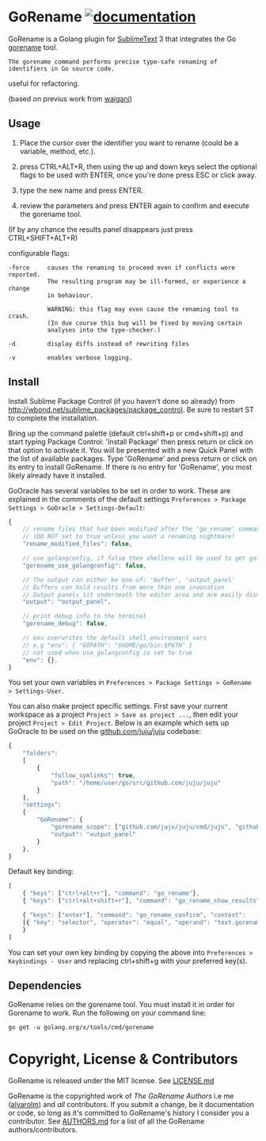 GoRename [![documentation](https://img.shields.io/badge/info-documentation-blue.svg)](http://alvarolm.github.io/GoRename/)
=========

GoRename is a Golang plugin for [SublimeText](http://www.sublimetext.com/) 3 that integrates the Go [gorename](https://godoc.org/golang.org/x/tools/cmd/gorename) tool.

```
The gorename command performs precise type-safe renaming of identifiers in Go source code.
```
useful for refactoring.

(based on previus work from [waigani](http://github.com/waigani/GoOracle))

Usage
-----

1) Place the cursor over the identifier you want to rename (could be a variable, method, etc.).

2) press CTRL+ALT+R, then using the up and down keys select the optional flags to be used with ENTER, once you're done press ESC or click away.

3) type the new name and press ENTER.

4) review the parameters and press ENTER again to confirm and execute the gorename tool.

(If by any chance the results panel disappears just press CTRL+SHIFT+ALT+R)

configurable flags:
```
-force     causes the renaming to proceed even if conflicts were reported.
           The resulting program may be ill-formed, or experience a change
           in behaviour.

           WARNING: this flag may even cause the renaming tool to crash.
           (In due course this bug will be fixed by moving certain
           analyses into the type-checker.)

-d         display diffs instead of rewriting files

-v         enables verbose logging.
```

Install
-------

Install Sublime Package Control (if you haven't done so already) from http://wbond.net/sublime_packages/package_control. Be sure to restart ST to complete the installation.

Bring up the command palette (default ctrl+shift+p or cmd+shift+p) and start typing Package Control: 'Install Package' then press return or click on that option to activate it. You will be presented with a new Quick Panel with the list of available packages. Type 'GoRename' and press return or click on its entry to install GoRename. If there is no entry for 'GoRename', you most likely already have it installed.

GoOracle has several variables to be set in order to work. These are explained in the comments of the default settings `Preferences > Package Settings > GoOracle > Settings-Default`:

```javascript
{
	// rename files that had been modified after the 'go_rename' command has been executed.
	// (DO NOT set to true unless you want a renaming nightmare)
	"rename_modified_files": false,

	// use golangconfig, if false then shellenv will be used to get golang environment variables
	"gorename_use_golangconfig": false,

	// The output can either be one of: 'buffer', 'output_panel'
	// Buffers can hold results from more than one invocation
	// Output panels sit underneath the editor area and are easily dismissed
	"output": "output_panel",

	// print debug info to the terminal
	"gorename_debug": false,

	// env overwrites the default shell environment vars
	// e.g "env": { "GOPATH": "$HOME/go/bin:$PATH" }
	// not used when use_golangconfig is set to true
	"env": {},
}
```
You set your own variables in `Preferences > Package Settings > GoRename > Settings-User`.

You can also make project specific settings. First save your current workspace as a project `Project > Save as project ...`, then edit your project `Project > Edit Project`. Below is an example which sets up GoOracle to be used on the [github.com/juju/juju](https://github.com/juju/juju) codebase:

```javascript
{
    "folders":
    [
        {
            "follow_symlinks": true,
            "path": "/home/user/go/src/github.com/juju/juju"
        }
    ],
    "settings":
    {
        "GoRename": {
            "gorename_scope": ["github.com/juju/juju/cmd/juju", "github.com/juju/juju/cmd/jujud"],
            "output": "output_panel"
        }
    },
}
```

Default key binding:

```javascript
[
    { "keys": ["ctrl+alt+r"], "command": "go_rename"},
    { "keys": ["ctrl+alt+shift+r"], "command": "go_rename_show_results"},

	{ "keys": ["enter"], "command": "go_rename_confirm", "context": 
	[{ "key": "selector", "operator": "equal", "operand": "text.gorename-results" }]
	}
]
```

You can set your own key binding by copying the above into `Preferences > Keybindings - User` and replacing ctrl+shift+g with your preferred key(s).


Dependencies
------------
GoRename relies on the gorename tool. You must install it in order for Gorename to work. Run the following on your command line:

`go get -u golang.org/x/tools/cmd/gorename`



Copyright, License & Contributors
=================================

GoRename is released under the MIT license. See [LICENSE.md](LICENSE.md)

GoRename is the copyrighted work of *The GoRename Authors* i.e me ([alvarolm](https://github.com/alvarolm/GoRename)) and *all* contributors. If you submit a change, be it documentation or code, so long as it's committed to GoRename's history I consider you a contributor. See [AUTHORS.md](AUTHORS.md) for a list of all the GoRename authors/contributors.
